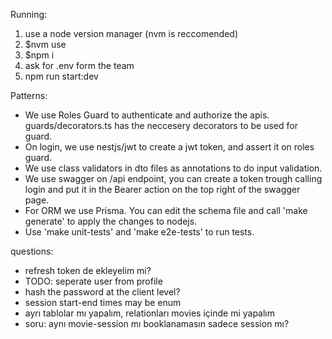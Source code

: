 Running:

1) use a node version manager (nvm is reccomended)
2) $nvm use
3) $npm i
4) ask for .env form the team
5) npm run start:dev

Patterns:

- We use Roles Guard to authenticate and authorize the apis. guards/decorators.ts has the neccesery decorators to be used for guard.
- On login, we use nestjs/jwt to create a jwt token, and assert it on roles guard.
- We use class validators in dto files as annotations to do input validation.
- We use swagger on /api endpoint, you can create a token trough calling login and put it in the Bearer action on the top right of the swagger page.
- For ORM we use Prisma. You can edit the schema file and call 'make generate' to apply the changes to nodejs.
- Use 'make unit-tests' and 'make e2e-tests' to run tests.

questions:
- refresh token de ekleyelim mi?
- TODO: seperate user from profile
- hash the password at the client level?
- session start-end times may be enum
- ayrı tablolar mı yapalım, relationları movies içinde mi yapalım
- soru: aynı movie-session mı booklanamasın sadece session mı?
